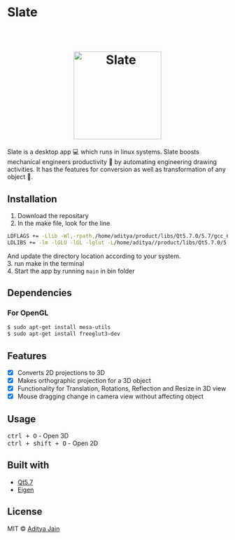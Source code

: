 # Slate

<h1 align="center">
  <br>
  <img src="https://preview.ibb.co/gNOfEx/logo.jpg" alt="Slate" width="200">
</h1>

Slate is a desktop app :computer: which runs in linux systems. Slate boosts mechanical engineers productivity :rocket: by automating engineering drawing activities.
It has the features for conversion as well as transformation of any object :raised_hands:.

<!-- # Demo
<br>


<img src="https://j.gifs.com/BBqE8Y.gif"> -->

## Installation

1. Download the repositary<br>
2. In the make file, look for the line
```sh
LDFLAGS += -Llib -Wl,-rpath,/home/aditya/product/libs/Qt5.7.0/5.7/gcc_64/lib
LDLIBS += -lm -lGLU -lGL -lglut -L/home/aditya//product/libs/Qt5.7.0/5.7/gcc_64/lib $(SUBLIBS) -lQt5Widgets -lQt5Gui -lQt5Core -lpthread -L/usr/lib64 -lm
```
And update the directory location according to your system.<br>
3. run make in the terminal<br>
4. Start the app by running `main` in bin folder

## Dependencies

### For OpenGL
```sh
$ sudo apt-get install mesa-utils
$ sudo apt-get install freeglut3-dev
```

## Features

- [x] Converts 2D projections to 3D
- [x] Makes orthographic projection for a 3D object
- [x] Functionality for Translation, Rotations, Reflection and Resize in 3D view 
- [x] Mouse dragging change in camera view without affecting object

## Usage
<kbd>ctrl + O</kbd> - Open 3D<br>
<kbd>ctrl + shift + O</kbd> - Open 2D

## Built with
- [Qt5.7](https://www1.qt.io/qt5-7/)<br>
- [Eigen](http://eigen.tuxfamily.org/)<br>


## License

MIT  © [Aditya Jain](http://iitd.info/ankitjha)
